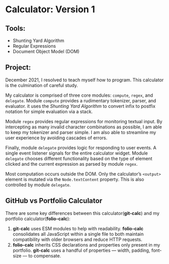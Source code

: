 # Calculator: Version 1

## Tools:
- Shunting Yard Algorithm
- Regular Expressions
- Document Object Model (DOM)

## Project:
December 2021, I resolved to teach myself how to program. This calculator is the culmination of careful study.

My calculator is comprised of three core modules: `compute`, `regex`, and `delegate`. Module `compute` provides a rudimentary tokenizer, parser, and evaluator. it uses the *Shunting Yard Algorithm* to convert infix to postfix notation for simple evaluation via a stack.

Module `regex` provides regular expressions for monitoring textual input. By intercepting as many invalid character combinations as possible, I am able to keep my tokenizer and parser simple. I am also able to streamline my user experience by avoiding cascades of errors.

Finally, module `delegate` provides logic for responding to user events. A single event listener signals for the entire calculator widget. Module `delegate` chooses different functionality based on the type of element clicked and the current expression as parsed by module `regex`.

Most computation occurs outside the DOM. Only the calculator’s `<output>` element is mutated via the `Node.textContent` property. This is also controlled by module `delegate`.

## GitHub vs Portfolio Calculator
There are some key differences between this calculator(**git-calc**) and my portfolio calculator(**folio-calc**):
1. **git-calc** uses ESM modules to help with readability. **folio-calc** consolidates all JavaScript within a single file to both maintain compatibility with older browsers and reduce HTTP requests.
2. **folio-calc** inherits CSS declarations and properties only present in my portfolio. **git-calc** uses a handful of properties — width, padding, font-size — to compensate.
